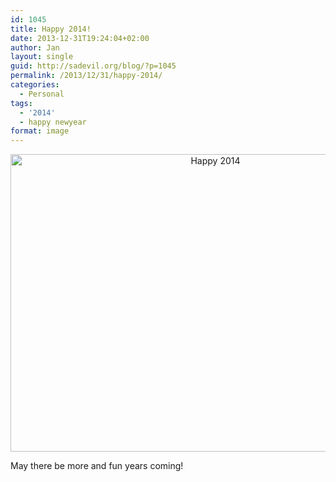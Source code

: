```yaml
---
id: 1045
title: Happy 2014!
date: 2013-12-31T19:24:04+02:00
author: Jan
layout: single
guid: http://sadevil.org/blog/?p=1045
permalink: /2013/12/31/happy-2014/
categories:
  - Personal
tags:
  - '2014'
  - happy newyear
format: image
---
```

<p style="text-align: center;">
  <img class="aligncenter" src="http://sade.sadevil.org/blog/wp-content/uploads/2013/12/Happy_New_Year_2014.png" alt="Happy 2014" width="640" height="476" />
</p>

May there be more and fun years coming!

